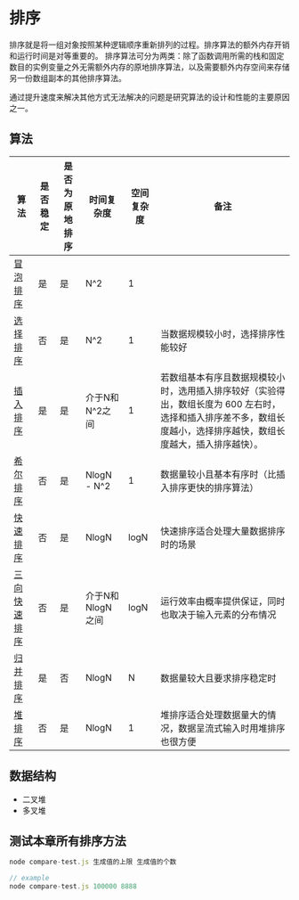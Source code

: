 # 排序
排序就是将一组对象按照某种逻辑顺序重新排列的过程。排序算法的额外内存开销和运行时间是对等重要的。
排序算法可分为两类：除了函数调用所需的栈和固定数目的实例变量之外无需额外内存的原地排序算法，以及需要额外内存空间来存储另一份数组副本的其他排序算法。

通过提升速度来解决其他方式无法解决的问题是研究算法的设计和性能的主要原因之一。

## 算法
|算法|是否稳定|是否为原地排序|时间复杂度|空间复杂度|备注|
|-|-|-|-|-|-|
|[冒泡排序](https://github.com/woai3c/Algorithm/tree/master/02/bubble-sort)|是|是|N^2|1||
|[选择排序](https://github.com/woai3c/Algorithm/tree/master/02/selection-sort)|否|是|N^2|1|当数据规模较小时，选择排序性能较好|
|[插入排序](https://github.com/woai3c/Algorithm/tree/master/02/insertion-sort)|是|是|介于N和N^2之间|1|若数组基本有序且数据规模较小时，选用插入排序较好（实验得出，数组长度为 600 左右时，选择和插入排序差不多，数组长度越小，选择排序越快，数组长度越大，插入排序越快）。|
|[希尔排序](https://github.com/woai3c/Algorithm/tree/master/02/shell-sort)|否|是|NlogN - N^2|1|数据量较小且基本有序时（比插入排序更快的排序算法）|
|[快速排序](https://github.com/woai3c/Algorithm/tree/master/02/quick-sort)|否|是|NlogN|logN|快速排序适合处理大量数据排序时的场景|
|[三向快速排序](https://github.com/woai3c/Algorithm/tree/master/02/quick-sort)|否|是|介于N和NlogN之间|logN|运行效率由概率提供保证，同时也取决于输入元素的分布情况|
|[归并排序](https://github.com/woai3c/Algorithm/tree/master/02/merge-sort)|是|否|NlogN|N|数据量较大且要求排序稳定时|
|[堆排序](https://github.com/woai3c/Algorithm/tree/master/02/heap-sort)|否|是|NlogN|1|堆排序适合处理数据量大的情况，数据呈流式输入时用堆排序也很方便|


## 数据结构
* 二叉堆
* 多叉堆

## 测试本章所有排序方法
```js
node compare-test.js 生成值的上限 生成值的个数

// example
node compare-test.js 100000 8888
```
